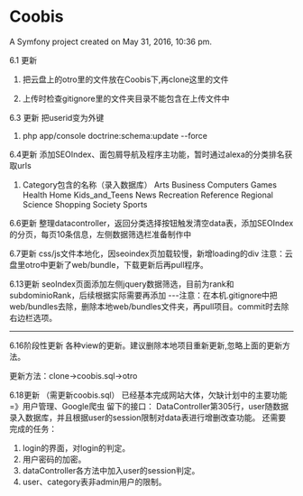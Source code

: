 Coobis
======

A Symfony project created on May 31, 2016, 10:36 pm.

6.1 更新
1. 把云盘上的otro里的文件放在Coobis下,再clone这里的文件

2. 上传时检查gitignore里的文件夹目录不能包含在上传文件中

6.3 更新
把userid变为外键

1. php app/console doctrine:schema:update --force

6.4更新
添加SEOIndex、面包屑导航及程序主功能，暂时通过alexa的分类排名获取urls

1. Category包含的名称（录入数据库）
   Arts
   Business
   Computers
   Games
   Health
   Home
   Kids_and_Teens
   News
   Recreation
   Reference
   Regional
   Science
   Shopping
   Society
   Sports

6.6更新
整理datacontroller，返回分类选择按钮触发清空data表，添加SEOIndex的分页，每页10条信息，左侧数据筛选栏准备制作中

6.7更新
css/js文件本地化，因seoindex页加载较慢，新增loading的div
注意：云盘里otro中更新了web/bundle，下载更新后再pull程序。

6.13更新
seoIndex页面添加左侧jquery数据筛选，目前为rank和subdominioRank，后续根据实际需要再添加
---注意：在本机.gitignore中把web/bundles去除，删除本地web/bundles文件夹，再pull项目。commit时去除右边栏选项。

------------------------------------------------------------------------------------------------------------------------
6.16阶段性更新
各种view的更新。建议删除本地项目重新更新,忽略上面的更新方法。

更新方法：clone->coobis.sql->otro

6.18更新 （需更新coobis.sql）
已经基本完成网站大体，欠缺计划中的主要功能=》用户管理、Google爬虫
留下的接口：
DataController第305行，user随数据录入数据库，并且根据user的session限制对data表进行增删改查功能。
还需要完成的任务：
1. login的界面，对login的判定。
2. 用户密码的加密。
3. dataController各方法中加入user的session判定。
4. user、category表非admin用户的限制。
